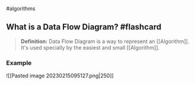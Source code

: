 #algorithms 

## What is a Data Flow Diagram? #flashcard 
> **Definition:** Data Flow Diagram is a way to represent an [[Algorithm]]. It's used specially by the easiest and small [[Algorithm]].
<!--ID: 1676848265411-->


### Example 

![[Pasted image 20230215095127.png|250]]

